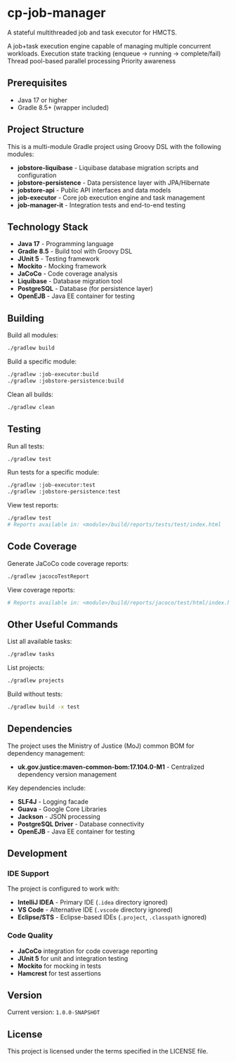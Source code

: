 # cp-job-manager

A stateful multithreaded job and task executor for HMCTS.



A job+task execution engine capable of managing multiple concurrent workloads.
Execution state tracking (enqueue → running → complete/fail)
Thread pool-based parallel processing
Priority awareness

## Prerequisites

- Java 17 or higher
- Gradle 8.5+ (wrapper included)

## Project Structure

This is a multi-module Gradle project using Groovy DSL with the following modules:

- **jobstore-liquibase** - Liquibase database migration scripts and configuration
- **jobstore-persistence** - Data persistence layer with JPA/Hibernate
- **jobstore-api** - Public API interfaces and data models
- **job-executor** - Core job execution engine and task management
- **job-manager-it** - Integration tests and end-to-end testing

## Technology Stack

- **Java 17** - Programming language
- **Gradle 8.5** - Build tool with Groovy DSL
- **JUnit 5** - Testing framework
- **Mockito** - Mocking framework
- **JaCoCo** - Code coverage analysis
- **Liquibase** - Database migration tool
- **PostgreSQL** - Database (for persistence layer)
- **OpenEJB** - Java EE container for testing

## Building

Build all modules:
```bash
./gradlew build
```

Build a specific module:
```bash
./gradlew :job-executor:build
./gradlew :jobstore-persistence:build
```

Clean all builds:
```bash
./gradlew clean
```

## Testing

Run all tests:
```bash
./gradlew test
```

Run tests for a specific module:
```bash
./gradlew :job-executor:test
./gradlew :jobstore-persistence:test
```

View test reports:
```bash
./gradlew test
# Reports available in: <module>/build/reports/tests/test/index.html
```

## Code Coverage

Generate JaCoCo code coverage reports:
```bash
./gradlew jacocoTestReport
```

View coverage reports:
```bash
# Reports available in: <module>/build/reports/jacoco/test/html/index.html
```

## Other Useful Commands

List all available tasks:
```bash
./gradlew tasks
```

List projects:
```bash
./gradlew projects
```

Build without tests:
```bash
./gradlew build -x test
```

## Dependencies

The project uses the Ministry of Justice (MoJ) common BOM for dependency management:

- **uk.gov.justice:maven-common-bom:17.104.0-M1** - Centralized dependency version management

Key dependencies include:
- **SLF4J** - Logging facade
- **Guava** - Google Core Libraries
- **Jackson** - JSON processing
- **PostgreSQL Driver** - Database connectivity
- **OpenEJB** - Java EE container for testing

## Development

### IDE Support

The project is configured to work with:
- **IntelliJ IDEA** - Primary IDE (`.idea` directory ignored)
- **VS Code** - Alternative IDE (`.vscode` directory ignored)
- **Eclipse/STS** - Eclipse-based IDEs (`.project`, `.classpath` ignored)

### Code Quality

- **JaCoCo** integration for code coverage reporting
- **JUnit 5** for unit and integration testing
- **Mockito** for mocking in tests
- **Hamcrest** for test assertions

## Version

Current version: `1.0.0-SNAPSHOT`

## License

This project is licensed under the terms specified in the LICENSE file.
